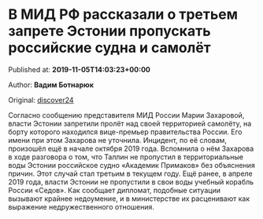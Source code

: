 
# В МИД РФ рассказали о третьем запрете Эстонии пропускать российские судна и самолёт

Published at: **2019-11-05T14:03:23+00:00**

Author: **Вадим Ботнарюк**

Original: [discover24](https://discover24.ru/2019/11/v-mid-rf-rasskazali-o-tretem-zaprete-estonii-propuskat-rossiyskie-sudna-i-samolyot/)

Согласно сообщению представителя МИД России Марии Захаровой, власти Эстонии запретили пролёт над своей территорией самолёту, на борту которого находился вице-премьер правительства России.
Его имени при этом Захарова не уточнила. Инцидент, по её словам, произошёл ещё в начале октября 2019 года. Вспомнила о нём Захарова в ходе разговора о том, что Таллин не пропустил в территориальные воды Эстонии российское судно «Академик Примаков» без объяснения причин.
Этот случай стал третьим в текущем году. Ещё ранее, в апреле 2019 года, власти Эстонии не пропустили в свои воды учебный корабль России «Седов».
Как сообщает дипломат, подобные ситуации вызывают крайнее недоумение, и в министерстве их расценивают как выражение недружественного отношения.
